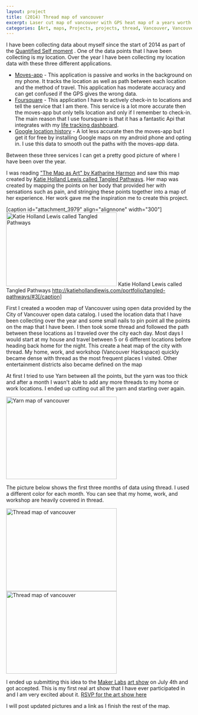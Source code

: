```yaml
---
layout: project
title: (2014) Thread map of vancouver 
excerpt: Laser cut map of vancouver with GPS heat map of a years worth of travel.
categories: [Art, maps, Projects, projects, thread, Vancouver, Vancouver, yarn]
---
```


I have been collecting data about myself since the start of 2014 as part of the <a href="http://en.wikipedia.org/wiki/Quantified_Self">Quantified Self moment</a> . One of the data points that I have been collecting is my location. Over the year I have been collecting my location data with these three different applications.
<ul>
	<li><a href="http://www.moves-app.com/">Moves-app</a> - This application is passive and works in the background on my phone. It tracks the location as well as path between each location and the method of travel. This application has moderate accuracy and can get confused if the GPS gives the wrong data.</li>
	<li><a href="https://foursquare.com/">Foursquare</a> - This application I have to actively check-in to locations and tell the service that I am there. This service is a lot more accurate then the moves-app but only tells location and only if I remember to check-in. The main reason that I use foursquare is that it has a fantastic Api that integrates with my <a href="http://data.abluestar.com/">life tracking dashboard</a>.</li>
	<li><a href="https://maps.google.com/locationhistory/b/0">Google location history</a> - A lot less accurate then the moves-app but I get it for free by installing Google maps on my android phone and opting in. I use this data to smooth out the paths with the moves-app data.</li>
</ul>
Between these three services I can get a pretty good picture of where I have been over the year.

I was reading <a href="http://www.amazon.ca/The-Map-Art-Contemporary-Cartography/dp/1568989725">"The Map as Art" by Katharine Harmon</a> and saw this map created by <a href="http://katiehollandlewis.com/portfolio/tangled-pathways/#3">Katie Holland Lewis called Tangled Pathways</a>. Her map was created by mapping the points on her body that provided her with sensations such as pain, and stringing these points together into a map of her experience. Her work gave me the inspiration me to create this project.

[caption id="attachment_3979" align="alignnone" width="300"]<a href="/public/uploads/2014/06/img3.jpg"><img class="size-medium wp-image-3979" src="/public/uploads/2014/06/img3-300x200.jpg" alt=" Katie Holland Lewis called Tangled Pathways " width="300" height="200" /></a> Katie Holland Lewis called Tangled Pathways http://katiehollandlewis.com/portfolio/tangled-pathways/#3[/caption]

First I created a wooden map of Vancouver using open data provided by the City of Vancouver open data catalog. I used the location data that I have been collecting over the year and some small nails to pin point all the points on the map that I have been. I then took some thread and followed the path between these locations as I traveled over the city each day. Most days I would start at my house and travel between 5 or 6 different locations before heading back home for the night. This create a heat map of the city with thread. My home, work, and workshop (Vancouver Hackspace) quickly became dense with thread as the most frequent places I visited. Other entertainment districts also became defined on the map

At first I tried to use Yarn between all the points, but the yarn was too thick and after a month I wasn't able to add any more threads to my home or work locations. I ended up cutting out all the yarn and starting over again.

<a href="/public/uploads/2014/06/IMG_20140623_165934.jpg"><img class="alignnone size-medium wp-image-3976" src="/public/uploads/2014/06/IMG_20140623_165934-300x224.jpg" alt="Yarn map of vancouver" width="300" height="224" /></a>

The picture below shows the first three months of data using thread. I used a different color for each month. You can see that my home, work, and workshop are heavily covered in thread.

<a href="/public/uploads/2014/06/IMG_20140623_215023.jpg"><img class="alignnone size-medium wp-image-3977" src="/public/uploads/2014/06/IMG_20140623_215023-300x225.jpg" alt="Thread map of vancouver" width="300" height="225" /></a> <a href="/public/uploads/2014/06/IMG_20140623_215050.jpg"><img class="alignnone size-medium wp-image-3978" src="/public/uploads/2014/06/IMG_20140623_215050-300x224.jpg" alt="Thread map of vancouver" width="300" height="224" /></a>

I ended up submitting this idea to the <a href="http://www.makerlabs.ca/">Maker Labs</a> <a href="https://www.picatic.com/MakerLabsOpening">art show</a> on July 4th and got accepted. This is my first real art show that I have ever participated in and I am very excited about it. <a href="https://www.picatic.com/MakerLabsOpening">RSVP for the art show here</a>

I will post updated pictures and a link as I finish the rest of the map.

&nbsp;

&nbsp;
